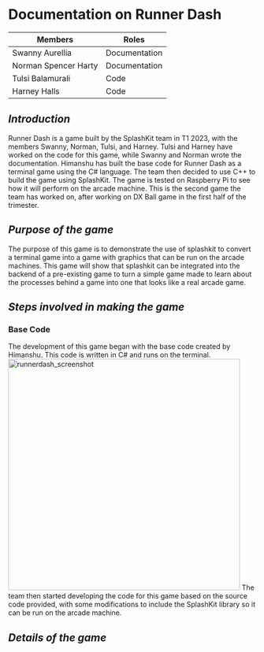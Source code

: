 # Documentation on Runner Dash

| Members | Roles |
|---------|---------|
|Swanny Aurellia | Documentation|
|Norman Spencer Harty | Documentation|
|Tulsi Balamurali| Code|
|Harney Halls | Code|

## _Introduction_
Runner Dash is a game built by the SplashKit team in T1 2023, with the members Swanny, Norman, Tulsi, and Harney. Tulsi and Harney have worked on the code for this game, while Swanny and Norman wrote the documentation. Himanshu has built the base code for Runner Dash as a terminal game using the C# language. The team then decided to use C++ to build the game using SplashKit. The game is tested on Raspberry Pi to see how it will perform on the arcade machine. This is the second game the team has worked on, after working on DX Ball game in the first half of the trimester.

## _Purpose of the game_
The purpose of this game is to demonstrate the use of splashkit to convert a terminal game into a game with graphics that can be run on the arcade machines. This game will show that splashkit can be integrated into the backend of a pre-existing game to turn a simple game made to learn about the processes behind a game into one that looks like a real arcade game.

## _Steps involved in making the game_
### Base Code
The development of this game began with the base code created by Himanshu. This code is written in C# and runs on the terminal.
<img width="470" alt="runnerdash_screenshot" src="https://github.com/swanos/arcade-games/assets/72289464/0d5bb34d-56aa-4759-ac08-398763b31074">
The team then started developing the code for this game based on the source code provided, with some modifications to include the SplashKit library so it can be run on the arcade machine.

## _Details of the game_

